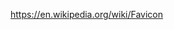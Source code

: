 https://en.wikipedia.org/wiki/Favicon

  <link rel="apple-touch-icon" href="/custom_icon.png">
  
  <link rel="stylesheet" href="{{ 'styles.css' | relative_url }}">
  <link rel="apple-touch-icon-precomposed" sizes="144x144" href="{{ '/assets/apple-touch-icon-precomposed.png' | relative_url }}">
  <link rel="shortcut icon" href="{{ '/assets/favicon.ico' | relative_url }}">
  <link rel="alternate" type="application/atom+xml" title="{{ site.title }}" href="{{ 'atom.xml' | relative_url }}">
